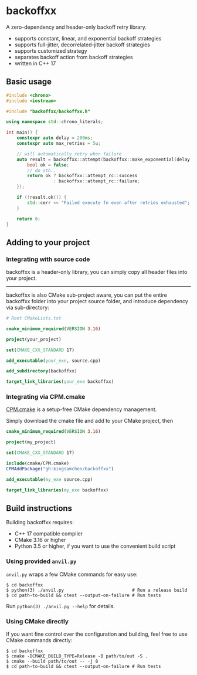 # backoffxx

A zero-dependency and header-only backoff retry library.

- supports constant, linear, and exponential backoff strategies
- supports full-jitter, decorrelated-jitter backoff strategies
- supports customized strategy
- separates backoff action from backoff strategies
- written in C++ 17

## Basic usage

```cpp
#include <chrono>
#include <iostream>

#include "backoffxx/backoffxx.h"

using namespace std::chrono_literals;

int main() {
    constexpr auto delay = 200ms;
    constexpr auto max_retries = 5u;

    // will automatically retry when failure
    auto result = backoffxx::attempt(backoffxx::make_exponential(delay, max_retries), [] {
        bool ok = false;
        // do sth..
        return ok ? backoffxx::attempt_rc::success
                  : backoffxx::attempt_rc::failure;
    });

    if (!result.ok()) {
        std::cerr << "Failed execute fn even after retries exhausted";
    }

    return 0;
}
```

## Adding to your project

### Integrating with source code

backoffxx is a header-only library, you can simply copy all header files into your project.

---

backoffxx is also CMake sub-project aware, you can put the entire backoffxx folder into your project source folder, and introduce dependency via sub-directory:

```cmake
# Root CMakeLists.txt

cmake_minimum_required(VERSION 3.16)

project(your_project)

set(CMAKE_CXX_STANDARD 17)

add_executable(your_exe, source.cpp)

add_subdirectory(backoffxx)

target_link_libraries(your_exe backoffxx)
```

### Integrating via CPM.cmake

[CPM.cmake](https://github.com/cpm-cmake/CPM.cmake) is a setup-free CMake dependency management.

Simply download the cmake file and add to your CMake project, then

```cmake
cmake_minimum_required(VERSION 3.16)

project(my_project)

set(CMAKE_CXX_STANDARD 17)

include(cmake/CPM.cmake)
CPMAddPackage("gh:kingsamchen/backoffxx")

add_executable(my_exe source.cpp)

target_link_libraries(my_exe backoffxx)
```

## Build instructions

Building backoffxx requires:

- C++ 17 compatible compiler
- CMake 3.16 or higher
- Python 3.5 or higher, if you want to use the convenient build script

### Using provided `anvil.py`

`anvil.py` wraps a few CMake commands for easy use:

```shell
$ cd backoffxx
$ python(3) ./anvil.py                          # Run a release build
$ cd path-to-build && ctest --output-on-failure # Run tests
```

Run `python(3) ./anvil.py --help` for details.

### Using CMake directly

If you want fine control over the configuration and building, feel free to use CMake commands directly:

```shell
$ cd backoffxx
$ cmake -DCMAKE_BUILD_TYPE=Release -B path/to/out -S .
$ cmake --build path/to/out -- -j 8
$ cd path-to-build && ctest --output-on-failure # Run tests
```
